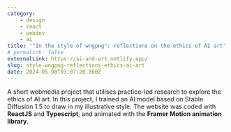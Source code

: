 ```yaml
---
category:
    - design
    - react
    - webdev
    - ai
title: '"In the style of wngpng": reflections on the ethics of AI art'
# permalink: false
externalLink: https://ai-and-art.netlify.app/
slug: style-wngpng-reflections-ethics-ai-art
date: 2024-05-08T03:07:20.860Z
---
```


A short webmedia project that utilises practice-led research to explore the ethics of AI art. In this project, I trained an AI model based on Stable Diffusion 1.5 to draw in my illustrative style. The website was coded with **ReactJS** and **Typescript**, and animated with the **Framer Motion animation library**.

